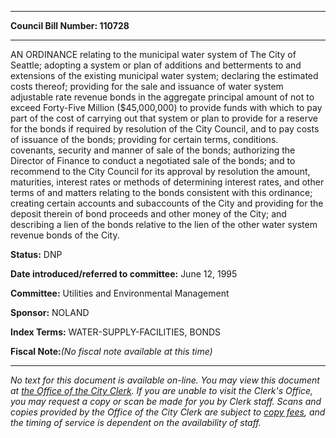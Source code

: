 

********

**Council Bill Number: 110728**
********

 AN ORDINANCE relating to the municipal water system of The City of Seattle; adopting a system or plan of additions and betterments to and extensions of the existing municipal water system; declaring the estimated costs thereof; providing for the sale and issuance of water system adjustable rate revenue bonds in the aggregate principal amount of not to exceed Forty-Five Million ($45,000,000) to provide funds with which to pay part of the cost of carrying out that system or plan to provide for a reserve for the bonds if required by resolution of the City Council, and to pay costs of issuance of the bonds; providing for certain terms, conditions. covenants, security and manner of sale of the bonds; authorizing the Director of Finance to conduct a negotiated sale of the bonds; and to recommend to the City Council for its approval by resolution the amount, maturities, interest rates or methods of determining interest rates, and other terms of and matters relating to the bonds consistent with this ordinance; creating certain accounts and subaccounts of the City and providing for the deposit therein of bond proceeds and other money of the City; and describing a lien of the bonds relative to the lien of the other water system revenue bonds of the City.

**Status:** DNP
   
   
**Date introduced/referred to committee:** June 12, 1995
   
**Committee:** Utilities and Environmental Management
   
**Sponsor:** NOLAND
   
   
**Index Terms:** WATER-SUPPLY-FACILITIES, BONDS

**Fiscal Note:**_(No fiscal note available at this time)_
********

_No text for this document is available on-line. You may view this document at [the Office of the City Clerk](http://www.seattle.gov/leg/clerk/contactUs.htm). If you are unable to visit the Clerk's Office, you may request a copy or scan be made for you by Clerk staff. Scans and copies provided by the Office of the City Clerk are subject to [copy fees](http://clerk.seattle.gov/~public/clerkfees.htm), and the timing of service is dependent on the availability of staff._

